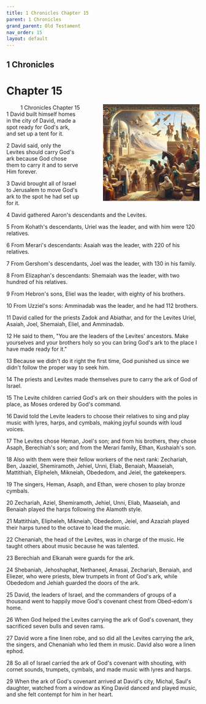 ```yaml
---
title: 1 Chronicles Chapter 15
parent: 1 Chronicles
grand_parent: Old Testament
nav_order: 15
layout: default
---
```


## 1 Chronicles

# Chapter 15

<div style="clear: both; text-align: right;">
    <div style="max-width: 50%; height: auto; float: right; margin: 0 0 10px 10px; padding-left: 10%;">
        <img src="/assets/Image/1 Chronicles/500/15.jpg" alt="1 Chronicles Chapter 15" class="chapter-image">
    </div>
    <figcaption style="font-size: 14px; text-align: right;">1 Chronicles Chapter 15</figcaption>
</div>
1 David built himself homes in the city of David, made a spot ready for God's ark, and set up a tent for it.

2 David said, only the Levites should carry God's ark because God chose them to carry it and to serve Him forever.

3 David brought all of Israel to Jerusalem to move God's ark to the spot he had set up for it.

4 David gathered Aaron's descendants and the Levites.

5 From Kohath's descendants, Uriel was the leader, and with him were 120 relatives.

6 From Merari's descendants: Asaiah was the leader, with 220 of his relatives.

7 From Gershom's descendants, Joel was the leader, with 130 in his family.

8 From Elizaphan's descendants: Shemaiah was the leader, with two hundred of his relatives.

9 From Hebron's sons, Eliel was the leader, with eighty of his brothers.

10 From Uzziel's sons: Amminadab was the leader, and he had 112 brothers.

11 David called for the priests Zadok and Abiathar, and for the Levites Uriel, Asaiah, Joel, Shemaiah, Eliel, and Amminadab.

12 He said to them, "You are the leaders of the Levites' ancestors. Make yourselves and your brothers holy so you can bring God's ark to the place I have made ready for it."

13 Because we didn't do it right the first time, God punished us since we didn't follow the proper way to seek him.

14 The priests and Levites made themselves pure to carry the ark of God of Israel.

15 The Levite children carried God's ark on their shoulders with the poles in place, as Moses ordered by God's command.

16 David told the Levite leaders to choose their relatives to sing and play music with lyres, harps, and cymbals, making joyful sounds with loud voices.

17 The Levites chose Heman, Joel's son; and from his brothers, they chose Asaph, Berechiah's son; and from the Merari family, Ethan, Kushaiah's son.

18 Also with them were their fellow workers of the next rank: Zechariah, Ben, Jaaziel, Shemiramoth, Jehiel, Unni, Eliab, Benaiah, Maaseiah, Mattithiah, Elipheleh, Mikneiah, Obededom, and Jeiel, the gatekeepers.

19 The singers, Heman, Asaph, and Ethan, were chosen to play bronze cymbals.

20 Zechariah, Aziel, Shemiramoth, Jehiel, Unni, Eliab, Maaseiah, and Benaiah played the harps following the Alamoth style.

21 Mattithiah, Elipheleh, Mikneiah, Obededom, Jeiel, and Azaziah played their harps tuned to the octave to lead the music.

22 Chenaniah, the head of the Levites, was in charge of the music. He taught others about music because he was talented.

23 Berechiah and Elkanah were guards for the ark.

24 Shebaniah, Jehoshaphat, Nethaneel, Amasai, Zechariah, Benaiah, and Eliezer, who were priests, blew trumpets in front of God's ark, while Obededom and Jehiah guarded the doors of the ark.

25 David, the leaders of Israel, and the commanders of groups of a thousand went to happily move God's covenant chest from Obed-edom's home.

26 When God helped the Levites carrying the ark of God's covenant, they sacrificed seven bulls and seven rams.

27 David wore a fine linen robe, and so did all the Levites carrying the ark, the singers, and Chenaniah who led them in music. David also wore a linen ephod.

28 So all of Israel carried the ark of God's covenant with shouting, with cornet sounds, trumpets, cymbals, and made music with lyres and harps.

29 When the ark of God's covenant arrived at David's city, Michal, Saul's daughter, watched from a window as King David danced and played music, and she felt contempt for him in her heart.


